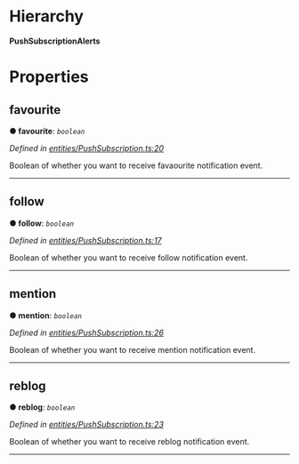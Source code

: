 

# Hierarchy

**PushSubscriptionAlerts**

# Properties

<a id="favourite"></a>

##  favourite

**● favourite**: *`boolean`*

*Defined in [entities/PushSubscription.ts:20](https://github.com/lagunehq/core/blob/b472bda/src/entities/PushSubscription.ts#L20)*

Boolean of whether you want to receive favaourite notification event.

___
<a id="follow"></a>

##  follow

**● follow**: *`boolean`*

*Defined in [entities/PushSubscription.ts:17](https://github.com/lagunehq/core/blob/b472bda/src/entities/PushSubscription.ts#L17)*

Boolean of whether you want to receive follow notification event.

___
<a id="mention"></a>

##  mention

**● mention**: *`boolean`*

*Defined in [entities/PushSubscription.ts:26](https://github.com/lagunehq/core/blob/b472bda/src/entities/PushSubscription.ts#L26)*

Boolean of whether you want to receive mention notification event.

___
<a id="reblog"></a>

##  reblog

**● reblog**: *`boolean`*

*Defined in [entities/PushSubscription.ts:23](https://github.com/lagunehq/core/blob/b472bda/src/entities/PushSubscription.ts#L23)*

Boolean of whether you want to receive reblog notification event.

___

